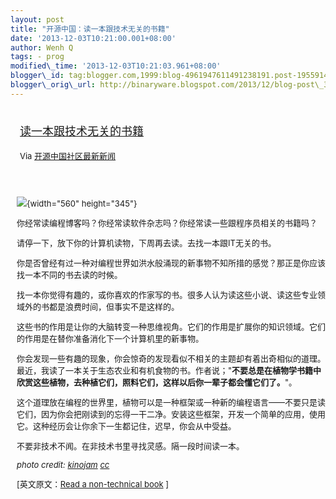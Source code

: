 ```yaml
--- 
layout: post 
title: "开源中国：读一本跟技术无关的书籍" 
date: '2013-12-03T10:21:00.001+08:00' 
author: Wenh Q
tags: - prog
modified\_time: '2013-12-03T10:21:03.961+08:00' 
blogger\_id: tag:blogger.com,1999:blog-4961947611491238191.post-1955914180478364121
blogger\_orig\_url: http://binaryware.blogspot.com/2013/12/blog-post\_3.html
---
```

<div style="margin: 10px; padding: 5px;">

<div style="font-size: 18px;">

[读一本跟技术无关的书籍](http://www.oschina.net/news/46464/read-a-non-technical-book)

</div>

<div style="font-size: 13px;">

Via [开源中国社区最新新闻](http://www.oschina.net/?from=rss)

</div>

</div>

<div style="font-size: 13px; padding: 15px 0 10px 10px;">

![](http://static.oschina.net/uploads/img/201312/02071631_FW17.jpg){width="560"
height="345"}

你经常读编程博客吗？你经常读软件杂志吗？你经常读一些跟程序员相关的书籍吗？

请停一下，放下你的计算机读物，下周再去读。去找一本跟IT无关的书。

你是否曾经有过一种对编程世界如洪水般涌现的新事物不知所措的感觉？那正是你应该找一本不同的书去读的时候。

找一本你觉得有趣的，或你喜欢的作家写的书。很多人认为读这些小说、读这些专业领域外的书都是浪费时间，但事实不是这样的。

这些书的作用是让你的大脑转变一种思维视角。它们的作用是扩展你的知识领域。它们的作用是在替你准备消化下一个计算机里的新事物。

你会发现一些有趣的现象，你会惊奇的发现看似不相关的主题却有着出奇相似的道理。最近，我读了一本关于生态农业和有机食物的书。作者说；"**不要总是在植物学书籍中欣赏这些植物，去种植它们，照料它们，这样以后你一辈子都会懂它们了。**"。

这个道理放在编程的世界里，植物可以是一种框架或一种新的编程语言——不要只是读它们，因为你会把刚读到的忘得一干二净。安装这些框架，开发一个简单的应用，使用它。这种经历会让你余下一生都记住，迟早，你会从中受益。

不要非技术不闻。在非技术书里寻找灵感。隔一段时间读一本。

*photo credit:
[kinojam](http://www.flickr.com/photos/kinojam/8692801815/)
[cc](http://creativecommons.org/licenses/by-nc-sa/2.0/)*




[英文原文：[Read a non-technical
book](http://chodounsky.net/2013/11/22/read-a-non-technical-book/) 
]

</div>

